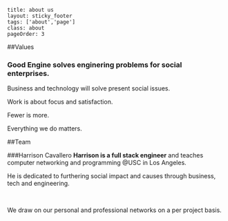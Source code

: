 ```
title: about us
layout: sticky_footer
tags: ['about','page']
class: about
pageOrder: 3
```

##Values

### Good Engine solves enginering problems for social enterprises. 
Business and technology will solve present social issues. 

Work is about focus and satisfaction.

Fewer is more.

Everything we do matters.

##Team

###Harrison Cavallero
**Harrison is a full stack engineer** and teaches computer networking and programming @USC in Los Angeles.

He is dedicated to furthering social impact and causes through business, tech and engineering. 

</br>

We draw on our personal and professional networks on a per project basis.
